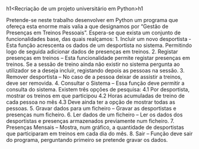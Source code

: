 h1<Recriação de um projeto universitário em Python>h1

Pretende-se neste trabalho desenvolver em Python um programa que ofereça esta enorme mais
valia a que designamos por “Gestão de Presenças em Treinos Pessoais”.
Espera-se que exista um conjunto de funcionalidades base, das quais realçamos:
    1. Incluir um novo desportista - Esta função acrescenta os dados de um desportista no
    sistema. Permitindo logo de seguida adicionar dados de presenças em treinos.
    2. Registar presenças em treinos – Esta funcionalidade permite registar presenças em
    treinos. Se a sessão de treino ainda não existir no sistema pergunta ao utilizador se a
    deseja incluir, registando depois as pessoas na sessão.
    3. Remover desportista – No caso de a pessoa deixar de assistir a treinos, deve ser
    removida.
    4. Consultar o Sistema – Essa função deve permitir a consulta do sistema. Existem três
    opções de pesquisa: 
        4.1 Por desportista, mostrar os treinos em que participou
        4.2 Horas
        acumuladas de treino de cada pessoa no mês 
        4.3 Deve ainda ter a opção de mostrar todas
        as pessoas.
    5. Gravar dados para um ficheiro – Gravar as desportistas e presenças num ficheiro.
    6. Ler dados de um ficheiro – Ler os dados dos desportistas e presenças armazenados
    previamente num ficheiro.
    7. Presenças Mensais – Mostra, num gráfico, a quantidade de desportistas que participaram
    em treinos em cada dia do mês.
    8. Sair – Função deve sair do programa, perguntando primeiro se pretende gravar os dados.